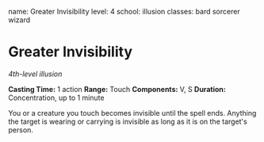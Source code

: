 name: Greater Invisibility
level: 4
school: illusion
classes: bard
         sorcerer
         wizard

# Greater Invisibility
_4th-level illusion_

**Casting Time:** 1 action
**Range:** Touch
**Components:** V, S
**Duration:** Concentration, up to 1 minute

You or a creature you touch becomes invisible until the spell ends. Anything the target is wearing or carrying is invisible as long as it is on the target's person.
